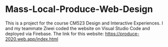 # Mass-Local-Produce-Web-Design
This is a project for the course CM523 Design and Interactive Experiences. I and my teammate Ziwei coded the website on Visual Studio Code and deployed via Firebase.
The link for this website: https://produce-2020.web.app/index.html
